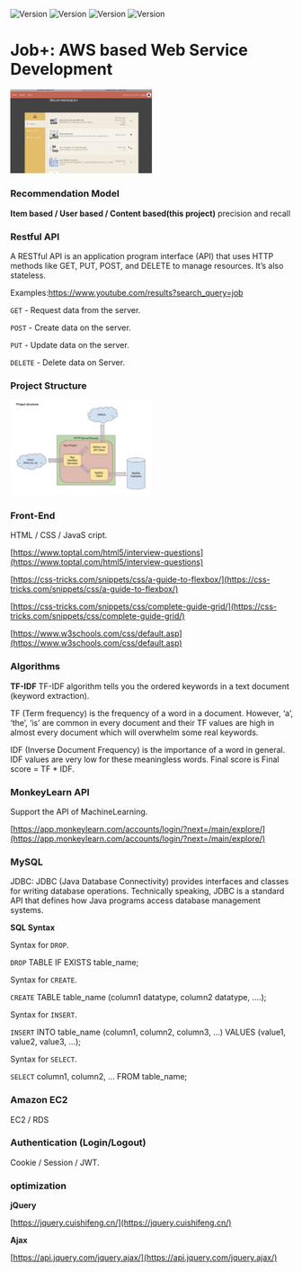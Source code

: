 ![Version](https://img.shields.io/badge/version-1.3.1-blue)
![Version](https://img.shields.io/badge/milestones-1-brightgreen)
![Version](https://img.shields.io/badge/cooperation-Amazon-orange)
![Version](https://img.shields.io/badge/cooperation-GitHub-ff69b4)

# Job+: AWS based Web Service Development

<img src="images/job.jpg" width="50%" height="50%">

### Recommendation Model
**Item based / User based / Content based(this project)**
precision and recall


### Restful API
A RESTful API is an application program interface (API) that uses HTTP methods like GET, PUT, POST, and DELETE to manage resources. It’s also stateless. 

Examples:https://www.youtube.com/results?search_query=job 

`GET` - Request data from the server.

`POST` - Create data on the server.

`PUT` - Update data on the server.

`DELETE` - Delete data on Server. 


### Project Structure
<img src="images/structure.jpg" width="50%" height="50%">


### Front-End
HTML / CSS / JavaS cript.

[https://www.toptal.com/html5/interview-questions](https://www.toptal.com/html5/interview-questions)

[https://css-tricks.com/snippets/css/a-guide-to-flexbox/](https://css-tricks.com/snippets/css/a-guide-to-flexbox/)

[https://css-tricks.com/snippets/css/complete-guide-grid/](https://css-tricks.com/snippets/css/complete-guide-grid/)

[https://www.w3schools.com/css/default.asp](https://www.w3schools.com/css/default.asp)


### Algorithms
**TF-IDF**
TF-IDF algorithm tells you the ordered keywords in a text document (keyword extraction).

TF (Term frequency) is the frequency of a word in a document. However, ‘a’, ‘the’, ‘is’ are common in every document and their TF values are high in almost every document which will overwhelm some real keywords. 

IDF (Inverse Document Frequency) is the importance of a word in general. IDF values are very low for these meaningless words. Final score is Final score = TF * IDF.


### MonkeyLearn API
Support the API of MachineLearning.

[https://app.monkeylearn.com/accounts/login/?next=/main/explore/](https://app.monkeylearn.com/accounts/login/?next=/main/explore/)


### MySQL
JDBC: JDBC (Java Database Connectivity) provides interfaces and classes for writing database operations. Technically speaking, JDBC is a standard API that defines how Java programs access database management systems.

**SQL Syntax**

Syntax for `DROP`. 

`DROP` TABLE IF EXISTS table_name;

Syntax for `CREATE`. 

`CREATE` TABLE table_name (column1 datatype, column2 datatype, ....);

Syntax for `INSERT`.

`INSERT` INTO table_name (column1, column2, column3, ...) VALUES (value1, value2, value3, ...);

Syntax for `SELECT`.

`SELECT` column1, column2, … FROM table_name;


### Amazon EC2
EC2 / RDS


### Authentication (Login/Logout)
Cookie / Session / JWT.


### optimization
**jQuery**

[https://jquery.cuishifeng.cn/](https://jquery.cuishifeng.cn/)

**Ajax**

[https://api.jquery.com/jquery.ajax/](https://api.jquery.com/jquery.ajax/)
